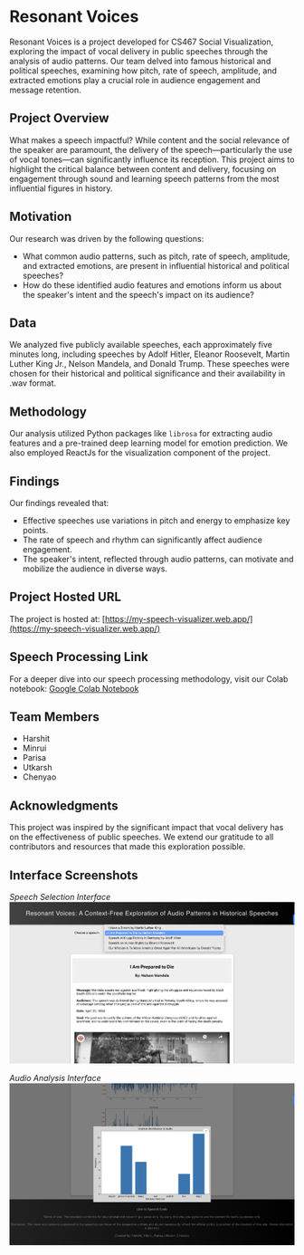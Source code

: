 # Resonant Voices

Resonant Voices is a project developed for CS467 Social Visualization, exploring the impact of vocal delivery in public speeches through the analysis of audio patterns. Our team delved into famous historical and political speeches, examining how pitch, rate of speech, amplitude, and extracted emotions play a crucial role in audience engagement and message retention.

## Project Overview

What makes a speech impactful? While content and the social relevance of the speaker are paramount, the delivery of the speech—particularly the use of vocal tones—can significantly influence its reception. This project aims to highlight the critical balance between content and delivery, focusing on engagement through sound and learning speech patterns from the most influential figures in history.

## Motivation

Our research was driven by the following questions:

- What common audio patterns, such as pitch, rate of speech, amplitude, and extracted emotions, are present in influential historical and political speeches?
- How do these identified audio features and emotions inform us about the speaker's intent and the speech's impact on its audience?

## Data

We analyzed five publicly available speeches, each approximately five minutes long, including speeches by Adolf Hitler, Eleanor Roosevelt, Martin Luther King Jr., Nelson Mandela, and Donald Trump. These speeches were chosen for their historical and political significance and their availability in .wav format.

## Methodology

Our analysis utilized Python packages like `librosa` for extracting audio features and a pre-trained deep learning model for emotion prediction. We also employed ReactJs for the visualization component of the project.

## Findings

Our findings revealed that:

- Effective speeches use variations in pitch and energy to emphasize key points.
- The rate of speech and rhythm can significantly affect audience engagement.
- The speaker's intent, reflected through audio patterns, can motivate and mobilize the audience in diverse ways.

## Project Hosted URL

The project is hosted at: [https://my-speech-visualizer.web.app/](https://my-speech-visualizer.web.app/)

## Speech Processing Link

For a deeper dive into our speech processing methodology, visit our Colab notebook: [Google Colab Notebook](https://colab.research.google.com/drive/1qMy2Dn9N6lBvweNyd0U3v1CqVsIPHm8K?usp=sharing)

## Team Members

- Harshit
- Minrui
- Parisa
- Utkarsh
- Chenyao

## Acknowledgments

This project was inspired by the significant impact that vocal delivery has on the effectiveness of public speeches. We extend our gratitude to all contributors and resources that made this exploration possible.

## Interface Screenshots

*Speech Selection Interface*
![Speech Selection Interface](./public/images/speech-selection-interface.png)

*Audio Analysis Interface*
![Audio Analysis Interface](./public/images/audio-analysis-interface.png)



